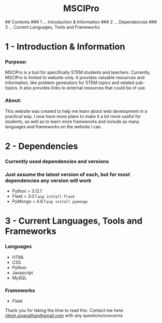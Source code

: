 <h1 align="center"> MSCIPro </h1>
## Contents
### 1 ... Introduction & Information
### 2 ... Dependencies
### 3 ... Current Languages, Tools and Frameworks

# 1 - **Introduction & Information**

### Purpose:
MSCIPro is a tool for specifically STEM students and teachers. Currently, MSCIPro is limited to website-only.
It provides valuable resources and information, like problem generators for STEM topics and related sub-topics.
It also provides links to external resources that could be of use.

### About:

This website was created to help me learn about web development in a practical way. I now have more plans to make it a bit more useful for students, as well as to learn more frameworks and include as many languages and frameworks on the website I can.

# 2 - Dependencies 

### Currently used dependencies and versions

### Just assume the latest version of each, but for most dependencies any version will work

- Python = 3.12.1 
- Flask = 3.0.1 ``` pip install Flask ```
- PyMongo = 4.6.1 ``` pip install pymongo ```

# 3 - Current Languages, Tools and Frameworks

### Languages

- HTML
- CSS
- Python
- Javascript
- MySQL

### Frameworks

- Flask

Thank you for taking the time to read this. Contact me here: ritesh.sivanathan@gmail.com with any questions/concerns
